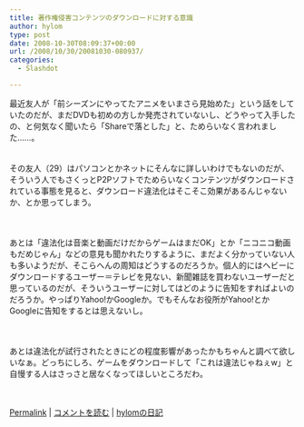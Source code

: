 ```yaml
---
title: 著作権侵害コンテンツのダウンロードに対する意識
author: hylom
type: post
date: 2008-10-30T08:09:37+00:00
url: /2008/10/30/20081030-080937/
categories:
  - Slashdot

---
```

最近友人が「前シーズンにやってたアニメをいまさら見始めた」という話をしていたのだが、まだDVDも初めの方しか発売されていないし、どうやって入手したの、と何気なく聞いたら「Shareで落とした」と、ためらいなく言われました……。  
</br>   
その友人（29）はパソコンとかネットにそんなに詳しいわけでもないのだが、そういう人でもさくっとP2Pソフトでためらいなくコンテンツがダウンロードされている事態を見ると、ダウンロード違法化はそこそこ効果があるんじゃないか、とか思ってしまう。</br>  
</br>   
あとは「違法化は音楽と動画だけだからゲームはまだOK」とか「ニコニコ動画もだめじゃん」などの意見も聞かれたりするように、まだよく分かっていない人も多いようだが、そこらへんの周知はどうするのだろうか。個人的にはヘビーにダウンロードするユーザー＝テレビを見ない、新聞雑誌を買わないユーザーだと思っているのだが、そういうユーザーに対してはどのように告知をすればよいのだろうか。やっぱりYahoo!かGoogleか。でもそんなお役所がYahoo!とかGoogleに告知をするとは思えないし。</br>  
</br>   
あとは違法化が試行されたときにどの程度影響があったかもちゃんと調べて欲しいなぁ。どっちにしろ、ゲームをダウンロードして「これは違法じゃねぇw」と自慢する人はさっさと居なくなってほしいところだわ。</br>  
</br> 

   [Permalink][1] |    [コメントを読む][2] |    [hylomの日記][3] 

</br>

 [1]: http://slashdot.jp/~hylom/journal/456873
 [2]: http://slashdot.jp/~hylom/journal/456873#acomments
 [3]: http://slashdot.jp/~hylom/journal/